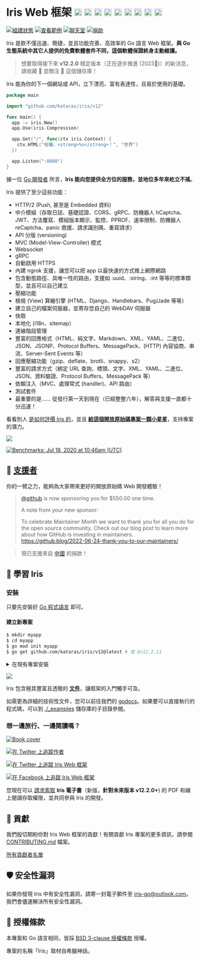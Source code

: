 <!-- [![黑人的命也是命](https://iris-go.com/images/blacklivesmatter_banner.png)](https://support.eji.org/give/153413/#!/donation/checkout)

# 新聞

> 此為 **開發中** 分支——功能不僅最新，而且最好。敬請期待接下來的發行版本 [v12.2.0](HISTORY.md#Next)。若需比較穩定的分支，請改前往 [v12.1.8 分支](https://github.com/kataras/iris/tree/v12.1.8)。
>
> ![](https://iris-go.com/images/cli.png) 立刻試試看官方的 [Iris 命令列介面 (CLI)](https://github.com/kataras/iris-cli)！

> 因為工作量過大，[問題](https://github.com/kataras/iris/issues) 解答的速度可能會有所延宕。 -->

<!-- ![](https://iris-go.com/images/release.png) Iris 的 **12.1.8** 版本已經 [釋出](HISTORY.md#su-16-february-2020--v1218)! -->

# Iris Web 框架 <a href="README_GR.md"><img width="20px" src="https://iris-go.com/images/flag-greece.svg" /></a> <a href="README_FR.md"><img width="20px" src="https://iris-go.com/images/flag-france.svg" /></a> <a href="README_ZH.md"><img width="20px" src="https://iris-go.com/images/flag-china.svg" /></a> <a href="README_ES.md"><img width="20px" src="https://iris-go.com/images/flag-spain.png" /></a> <a href="README_FA.md"><img width="20px" src="https://iris-go.com/images/flag-iran.svg" /></a> <a href="README_RU.md"><img width="20px" src="https://iris-go.com/images/flag-russia.svg" /></a> <a href="README_KO.md"><img width="20px" src="https://iris-go.com/images/flag-south-korea.svg?v=12" /></a> <a href="README_PT_BR.md"><img width="20px" height="20px" src="https://iris-go.com/images/flag-brazil.svg" /></a> <a href="README_JA.md"><img width="20px" height="20px" src="https://iris-go.com/images/flag-japan.svg" /></a>

[![組建狀態](https://img.shields.io/github/actions/workflow/status/kataras/iris/ci.yml?branch=main&style=for-the-badge)](https://github.com/kataras/iris/actions/workflows/ci.yml) [![查看範例](https://img.shields.io/badge/examples%20-285-a83adf.svg?style=for-the-badge&logo=go)](https://github.com/kataras/iris/tree/main/_examples) [![聊天室](https://img.shields.io/gitter/room/iris_go/community.svg?color=cc2b5e&logo=gitter&style=for-the-badge)](https://gitter.im/iris_go/community) <!--[![FOSSA Status](https://img.shields.io/badge/LICENSE%20SCAN-PASSING❤️-CD2956?style=for-the-badge&logo=fossa)](https://app.fossa.io/projects/git%2Bgithub.com%2Fkataras%2Firis?ref=badge_shield)--> [![捐助](https://img.shields.io/badge/support-Iris-blue.svg?style=for-the-badge&logo=paypal)](https://iris-go.com/donate) <!--[![report card](https://img.shields.io/badge/report%20card-a%2B-ff3333.svg?style=for-the-badge)](https://goreportcard.com/report/github.com/kataras/iris)--><!--[![godocs](https://img.shields.io/badge/go-%20docs-488AC7.svg?style=for-the-badge)](https://pkg.go.dev/github.com/kataras/iris/v12@v12.2.11)--> <!-- [![release](https://img.shields.io/badge/release%20-v12.0-0077b3.svg?style=for-the-badge)](https://github.com/kataras/iris/releases) -->

<!-- <a href="https://iris-go.com"> <img align="right" src="https://iris-go.com/images/logo-w169.png"></a> -->

Iris 是款不僅迅速、簡捷，並且功能完善、高效率的 Go 語言 Web 框架。**與 Go 生態系統中其它人提供的免費軟體套件不同，這個軟體保證終身主動維護。**

> 想要取得接下來 **v12.2.0** 穩定版本（正在逐步推進 (2023🎅)）的新消息，請收藏 🌟 並關注 👀 這個儲存庫！

Iris 能為你的下一個網站或 API，立下漂亮、富有表達性，且易於使用的基礎。

```go
package main

import "github.com/kataras/iris/v12"

func main() {
  app := iris.New()
  app.Use(iris.Compression)

  app.Get("/", func(ctx iris.Context) {
    ctx.HTML("哈囉，<strong>%s</strong>！", "世界")
  })

  app.Listen(":8080")
}
```

<!-- <details><summary>More with simple Handler</summary>

```go
package main

import "github.com/kataras/iris/v12"

type (
  request struct {
    Firstname string `json:"firstname"`
    Lastname  string `json:"lastname"`
  }

  response struct {
    ID      string `json:"id"`
    Message string `json:"message"`
  }
)

func main() {
  app := iris.New()
  app.Handle("PUT", "/users/{id:uuid}", updateUser)
  app.Listen(":8080")
}

func updateUser(ctx iris.Context) {
  id := ctx.Params().Get("id")

  var req request
  if err := ctx.ReadJSON(&req); err != nil {
    ctx.StopWithError(iris.StatusBadRequest, err)
    return
  }

  resp := response{
    ID:      id,
    Message: req.Firstname + " updated successfully",
  }
  ctx.JSON(resp)
}
```

> Read the [routing examples](https://github.com/kataras/iris/blob/main/_examples/routing) for more!

</details>

<details><summary>Handler with custom input and output arguments</summary>

[![https://github.com/kataras/iris/blob/main/_examples/dependency-injection/basic/main.go](https://user-images.githubusercontent.com/22900943/105253731-b8db6d00-5b88-11eb-90c1-0c92a5581c86.png)](https://twitter.com/iris_framework/status/1234783655408668672)

> Interesting? Read the [examples](https://github.com/kataras/iris/blob/main/_examples/dependency-injection).

</details>

<details><summary>Party Controller (NEW)</summary>

> Head over to the [full running example](https://github.com/kataras/iris/blob/main/_examples/routing/party-controller)!

</details>

<details><summary>MVC</summary>

```go
package main

import (
  "github.com/kataras/iris/v12"
  "github.com/kataras/iris/v12/mvc"
)

type (
  request struct {
    Firstname string `json:"firstname"`
    Lastname  string `json:"lastname"`
  }

  response struct {
    ID      uint64 `json:"id"`
    Message string `json:"message"`
  }
)

func main() {
  app := iris.New()
  mvc.Configure(app.Party("/users"), configureMVC)
  app.Listen(":8080")
}

func configureMVC(app *mvc.Application) {
  app.Handle(new(userController))
}

type userController struct {
  // [...dependencies]
}

func (c *userController) PutBy(id uint64, req request) response {
  return response{
    ID:      id,
    Message: req.Firstname + " updated successfully",
  }
}
```

Want to see more? Navigate through [mvc examples](_examples/mvc)!
</details>


<details><summary>API Guide <strong>HOT</strong></summary>

```go
package main

import (
  // [other packages...]

  "github.com/kataras/iris/v12"
)

func main() {
  iris.NewGuide().
    AllowOrigin("*").
    Compression(true).
    Health(true, "development", "kataras").
    Timeout(0, 20*time.Second, 20*time.Second).
    Middlewares(basicauth.New(...)).
    Services(
        // NewDatabase(),
        // NewPostgresRepositoryRegistry,
        // NewUserService,
    ).
    API("/users", new(UsersAPI)).
    Listen(":80")
}
```

</details>

<br/>

-->

據一位 [Go 開發者](https://twitter.com/dkuye/status/1532087942696554497) 所言，**Iris 能向您提供全方位的服務，並地位多年來屹立不搖**。

Iris 提供了至少這些功能：

- HTTP/2 (Push, 甚至是 Embedded 資料)
- 中介模組（存取日誌、基礎認證、CORS、gRPC、防機器人 hCaptcha、JWT、方法覆寫、模組版本顯示、監控、PPROF、速率限制、防機器人 reCaptcha、panic 救援、請求識別碼、重寫請求）
- API 分版 (versioning)
- MVC (Model-View-Controller) 模式
- Websocket
- gRPC
- 自動啟用 HTTPS
- 內建 ngrok 支援，讓您可以把 app 以最快速的方式推上網際網路
- 包含動態路徑、具唯一性的路由，支援如 :uuid、:string、:int 等等的標準類型，並且可以自己建立
- 壓縮功能
- 檢視 (View) 算繪引擎 (HTML、Django、Handlebars、Pug/Jade 等等）
- 建立自己的檔案伺服器，並寄存您自己的 WebDAV 伺服器
- 快取
- 本地化 (i18n、sitemap）
- 連線階段管理
- 豐富的回應格式（HTML、純文字、Markdown、XML、YAML、二進位、JSON、JSONP、Protocol Buffers、MessagePack、(HTTP) 內容協商、串流、Server-Sent Events 等）
- 回應壓縮功能（gzip、deflate、brotli、snappy、s2）
- 豐富的請求方式（綁定 URL 查詢、標頭、文字、XML、YAML、二進位、JSON、資料驗證、Protocol Buffers、MessagePack 等）
- 依賴注入（MVC、處理常式 (handler)、API 路由）
- 測試套件
- 最重要的是…… 從發行第一天到現在（已經整整六年），解答與支援一直都十分迅速！

看看別人 [是如何評價 Iris 的](https://www.iris-go.com/#review)，並且 **[給這個開放原始碼專案一顆小星星](https://github.com/kataras/iris/stargazers)**，支持專案的潛力。

[![](https://iris-go.com/images/reviews.gif)](https://iris-go.com/testimonials/)

[![Benchmarks: Jul 18, 2020 at 10:46am (UTC)](https://iris-go.com/images/benchmarks.svg)](https://github.com/kataras/server-benchmarks)

## 👑 <a href="https://iris-go.com/donate">支援者</a>

你的一臂之力，能夠為大家帶來更好的開放原始碼 Web 開發體驗！

> [@github](https://github.com/github) is now sponsoring you for $550.00 one time.
>
> A note from your new sponsor:
>
> To celebrate Maintainer Month we want to thank you for all you do for the open source community. Check out our blog post to learn more about how GitHub is investing in maintainers. https://github.blog/2022-06-24-thank-you-to-our-maintainers/

> 現已支援來自 [中國](https://github.com/kataras/iris/issues/1870#issuecomment-1101418349) 的捐款！

## 📖 學習 Iris

### 安裝

只要先安裝好 [Go 程式語言](https://go.dev/dl/) 即可。

#### 建立新專案

```sh
$ mkdir myapp
$ cd myapp
$ go mod init myapp
$ go get github.com/kataras/iris/v12@latest # 或 @v12.2.11
```

<details><summary>在現有專案安裝</summary>

```sh
$ cd myapp
$ go get github.com/kataras/iris/v12@latest
```

**執行**

```sh
$ go mod tidy -compat=1.20 # Windows 的話，請試試 -compat="1.20"
$ go run .
```

</details>

![](https://www.iris-go.com/images/gifs/install-create-iris.gif)

Iris 包含極其豐富且透徹的 **[文件](https://www.iris-go.com/docs)**，讓框架的入門觸手可及。

<!-- Iris contains extensive and thorough **[wiki](https://github.com/kataras/iris/wiki)** making it easy to get started with the framework. -->

<!-- ![](https://media.giphy.com/media/Ur8iqy9FQfmPuyQpgy/giphy.gif) -->

如需更為詳細的技術性文件，您可以前往我們的 [godocs](https://pkg.go.dev/github.com/kataras/iris/v12@main)。如果要可以直接執行的程式碼，可以到 [./\_examples](_examples) 儲存庫的子目錄參閱。

### 想一邊旅行、一邊閱讀嗎？

<a href="https://iris-go.com/#book"> <img alt="Book cover" src="https://iris-go.com/images/iris-book-cover-sm.jpg?v=12" /> </a>

[![在 Twitter 上追蹤作者](https://img.shields.io/twitter/follow/makismaropoulos?color=3D8AA3&logoColor=3D8AA3&style=for-the-badge&logo=twitter)](https://twitter.com/intent/follow?screen_name=makismaropoulos)

[![在 Twitter 上追蹤 Iris Web 框架](https://img.shields.io/twitter/follow/iris_framework?color=ee7506&logoColor=ee7506&style=for-the-badge&logo=twitter)](https://twitter.com/intent/follow?screen_name=iris_framework)

[![在 Facebook 上追蹤 Iris Web 框架](https://img.shields.io/badge/Follow%20%40Iris.framework-569-2D88FF.svg?style=for-the-badge&logo=facebook)](https://www.facebook.com/iris.framework)

您現在可以 [請求索取](https://www.iris-go.com/#ebookDonateForm) **Iris 電子書**（新版，**針對未來版本 v12.2.0+**) 的 PDF 和線上閱讀存取權限，並共同參與 Iris 的開發。

## 🙌 貢獻

我們殷切期盼你對 Iris Web 框架的貢獻！有關貢獻 Iris 專案的更多資訊，請參閱 [CONTRIBUTING.md](CONTRIBUTING.md) 檔案。

[所有貢獻者名單](https://github.com/kataras/iris/graphs/contributors)

## 🛡 安全性漏洞

如果你發現 Iris 中有安全性漏洞，請寄一封電子郵件至 [iris-go@outlook.com](mailto:iris-go@outlook.com)。我們會儘速解決所有安全性漏洞。

## 📝 授權條款

本專案和 Go 語言相同，皆採 [BSD 3-clause 授權條款](LICENSE) 授權。

專案的名稱「Iris」取材自希臘神話。

<!-- ## Stargazers over time

[![Stargazers over time](https://starchart.cc/kataras/iris.svg)](https://starchart.cc/kataras/iris) -->
